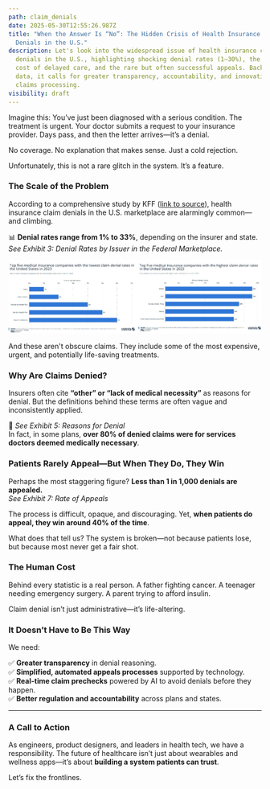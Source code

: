 ```yaml
---
path: claim_denials
date: 2025-05-30T12:55:26.987Z
title: "When the Answer Is “No”: The Hidden Crisis of Health Insurance Claim
  Denials in the U.S."
description: Let's look into the widespread issue of health insurance claim
  denials in the U.S., highlighting shocking denial rates (1–30%), the human
  cost of delayed care, and the rare but often successful appeals. Backed by KFF
  data, it calls for greater transparency, accountability, and innovation in
  claims processing.
visibility: draft
---
```

Imagine this: You’ve just been diagnosed with a serious condition. The treatment is urgent. Your doctor submits a request to your insurance provider. Days pass, and then the letter arrives—it’s a denial.

No coverage. No explanation that makes sense. Just a cold rejection.

Unfortunately, this is not a rare glitch in the system. It’s a feature.

### The Scale of the Problem

According to a comprehensive study by KFF ([link to source](https://www.kff.org)), health insurance claim denials in the U.S. marketplace are alarmingly common—and climbing.

📊 **Denial rates range from 1% to 33%**, depending on the insurer and state.\
*See Exhibit 3: Denial Rates by Issuer in the Federal Marketplace.*

![](../assets/claim-denials-lowest-to-highest.jpg)

And these aren't obscure claims. They include some of the most expensive, urgent, and potentially life-saving treatments.

### Why Are Claims Denied?

Insurers often cite **“other” or “lack of medical necessity”** as reasons for denial. But the definitions behind these terms are often vague and inconsistently applied.

👀 *See Exhibit 5: Reasons for Denial*\
In fact, in some plans, **over 80% of denied claims were for services doctors deemed medically necessary**.

### Patients Rarely Appeal—But When They Do, They Win

Perhaps the most staggering figure? **Less than 1 in 1,000 denials are appealed.**\
*See Exhibit 7: Rate of Appeals*

The process is difficult, opaque, and discouraging. Yet, **when patients do appeal, they win around 40% of the time**.

What does that tell us? The system is broken—not because patients lose, but because most never get a fair shot.

### The Human Cost

Behind every statistic is a real person. A father fighting cancer. A teenager needing emergency surgery. A parent trying to afford insulin.

Claim denial isn’t just administrative—it’s life-altering.

### It Doesn’t Have to Be This Way

We need:

✅ **Greater transparency** in denial reasoning.\
✅ **Simplified, automated appeals processes** supported by technology.\
✅ **Real-time claim prechecks** powered by AI to avoid denials before they happen.\
✅ **Better regulation and accountability** across plans and states.

- - -

### A Call to Action

As engineers, product designers, and leaders in health tech, we have a responsibility. The future of healthcare isn’t just about wearables and wellness apps—it’s about **building a system patients can trust**.

Let’s fix the frontlines.